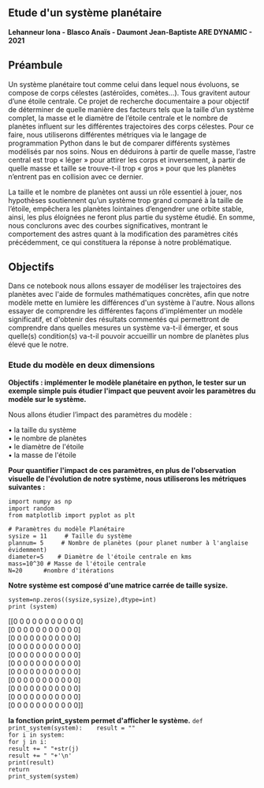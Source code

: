 ## Etude d'un système planétaire
**Lehanneur Iona - Blasco Anaïs - Daumont Jean-Baptiste ARE DYNAMIC - 2021**


## Préambule

Un système planétaire tout comme celui dans lequel nous évoluons, se compose de corps célestes (astéroïdes, comètes…). Tous gravitent autour d’une étoile centrale. Ce projet de recherche documentaire a pour objectif de déterminer de quelle manière des facteurs tels que la taille d’un système complet, la masse et le diamètre de l’étoile centrale et le nombre de planètes influent sur les différentes trajectoires des corps célestes. Pour ce faire, nous utiliserons différentes métriques via le langage de programmation Python dans le but de comparer différents systèmes modélisés par nos soins. Nous en déduirons à partir de quelle masse, l’astre central est trop « léger » pour attirer les corps et inversement, à partir de quelle masse et taille se trouve-t-il trop « gros » pour que les planètes n’entrent pas en collision avec ce dernier.

La taille et le nombre de planètes ont aussi un rôle essentiel à jouer, nos hypothèses soutiennent qu’un système trop grand comparé à la taille de l’étoile, empêchera les planètes lointaines d’engendrer une orbite stable, ainsi, les plus éloignées ne feront plus partie du système étudié. En somme, nous conclurons avec des courbes significatives, montrant le comportement des astres quant à la modification des paramètres cités précédemment, ce qui constituera la réponse à notre problématique.

## Objectifs


Dans ce notebook nous allons essayer de modéliser les trajectoires des planètes avec l'aide de formules mathématiques concrètes, afin que notre modèle mette en lumière les différences d'un système à l'autre. Nous allons essayer de comprendre les différentes façons d'implémenter un modèle significatif, et d'obtenir des résultats commentés qui permettront de comprendre dans quelles mesures un système va-t-il émerger, et sous quelle(s) condition(s) va-t-il pouvoir accueillir un nombre de planètes plus élevé que le notre.


### Etude du modèle en deux dimensions


**Objectifs : implémenter le modèle planétaire en python, le tester sur un exemple simple puis étudier l'impact que peuvent avoir les paramètres du modèle sur le système.**

Nous allons étudier l’impact des paramètres du modèle :

 • la taille du système                                                                                                                                                      
 • le nombre de planètes                                                                                                                                                         
 • le diamètre de l'étoile                                                                                                                                                       
 • la masse de l'étoile                                                                                                                                                         

**Pour quantifier l'impact de ces paramètres, en plus de l'observation visuelle de l'évolution de notre système, nous utiliserons les métriques suivantes :**

`import numpy as np`                                                                                                                                                             
`import random`                                                                                                                                                                 
`from matplotlib import pyplot as plt`

`# Paramètres du modèle Planétaire`                                                                                                                                             
`sysize = 11     # Taille du système`                                                                                                                                           
`plannum= 5     # Nombre de planètes (pour planet number à l'anglaise évidemment)`                                                                                               
`diameter=5    # Diamètre de l'étoile centrale en kms`                                                                                                                           
`mass=10^30 # Masse de l'étoile centrale`                                                                                                                                       
`N=20      #nombre d'itérations`

**Notre système est composé d'une matrice carrée de taille sysize.**

`system=np.zeros((sysize,sysize),dtype=int)`                                                                                                                                     
`print (system)`

[[0 0 0 0 0 0 0 0 0 0 0]                                                                                                                                                         
  [0 0 0 0 0 0 0 0 0 0 0]                                                                                                                                                       
  [0 0 0 0 0 0 0 0 0 0 0]                                                                                                                                                       
  [0 0 0 0 0 0 0 0 0 0 0]                                                                                                                                                       
  [0 0 0 0 0 0 0 0 0 0 0]                                                                                                                                                       
  [0 0 0 0 0 0 0 0 0 0 0]                                                                                                                                                       
  [0 0 0 0 0 0 0 0 0 0 0]                                                                                                                                                       
  [0 0 0 0 0 0 0 0 0 0 0]                                                                                                                                                       
  [0 0 0 0 0 0 0 0 0 0 0]                                                                                                                                                       
  [0 0 0 0 0 0 0 0 0 0 0]                                                                                                                                                       
  [0 0 0 0 0 0 0 0 0 0 0]]                                                                                                                                                      

**la fonction print_system permet d'afficher le système.**
`def print_system(system):    result = ""`                                                                                                                                                      
     `for i in system:`                                                                                                                                                      
           `for j in i:`                                                                                                                                                      
            `result += " "+str(j)`                                                                                                                                               
        `result += " "+'\n'`                                                                                                                                                    
    `print(result)`                                                                                                                                                      
    `return                                                                                                                                                          
    print_system(system)`
